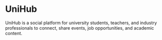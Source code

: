 # UniHub
UniHub is a social platform for university students, teachers, and industry professionals to connect, share events, job opportunities, and academic content.
